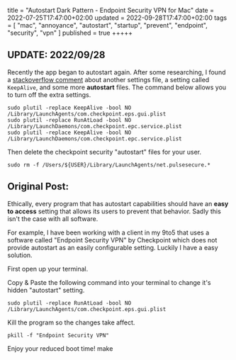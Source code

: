 title = "Autostart Dark Pattern - Endpoint Security VPN for Mac"
date = 2022-07-25T17:47:00+02:00
updated = 2022-09-28T17:47:00+02:00
tags = [
    "mac",
    "annoyance",
    "autostart",
    "startup",
    "prevent",
    "endpoint",
    "security",
    "vpn"
]
published = true
+++++

## UPDATE: 2022/09/28

Recently the app began to autostart again. After some researching, I found a [stackoverflow comment](https://superuser.com/a/1370652) about another settings file, a setting called `KeepAlive`, and some more **autostart** files. The command below allows you to turn off the extra settings.

```
sudo plutil -replace KeepAlive -bool NO /Library/LaunchAgents/com.checkpoint.eps.gui.plist
sudo plutil -replace RunAtLoad -bool NO /Library/LaunchDaemons/com.checkpoint.epc.service.plist
sudo plutil -replace KeepAlive -bool NO /Library/LaunchDaemons/com.checkpoint.epc.service.plist
```

Then delete the checkpoint security "autostart" files for your user.
```
sudo rm -f /Users/${USER}/Library/LaunchAgents/net.pulsesecure.*
```

## Original Post:

Ethically, every program that has autostart capabilities should have an **easy to access** setting that allows its users to prevent that behavior. Sadly this isn't the case with all software. 

For example, I have been working with a client in my 9to5 that uses a software called "Endpoint Security VPN" by Checkpoint which does not provide autostart as an easily configurable setting. Luckily I have a easy solution.

First open up your terminal.

Copy & Paste the following command into your terminal to change it's hidden "autostart" setting. 

```
sudo plutil -replace RunAtLoad -bool NO /Library/LaunchAgents/com.checkpoint.eps.gui.plist
```

Kill the program so the changes take affect.

```
pkill -f "Endpoint Security VPN"
```

Enjoy your reduced boot time! 
make 